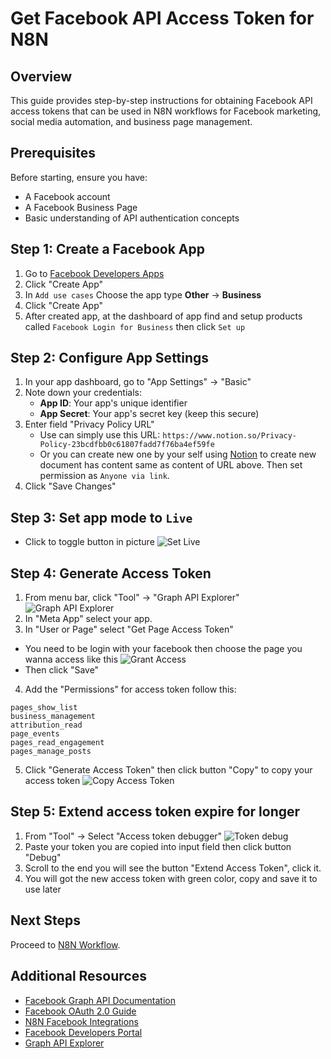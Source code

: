 # Get Facebook API Access Token for N8N

## Overview

This guide provides step-by-step instructions for obtaining Facebook API access tokens that can be used in N8N workflows for Facebook marketing, social media automation, and business page management.

## Prerequisites

Before starting, ensure you have:

- A Facebook account
- A Facebook Business Page
- Basic understanding of API authentication concepts

## Step 1: Create a Facebook App

1. Go to [Facebook Developers Apps](https://developers.facebook.com/apps/)
2. Click "Create App"
3. In `Add use cases` Choose the app type **Other** -> **Business**
4. Click "Create App"
5. After created app, at the dashboard of app find and setup products called `Facebook Login for Business` then click `Set up`

## Step 2: Configure App Settings

1. In your app dashboard, go to "App Settings" → "Basic"
2. Note down your credentials:
   - **App ID**: Your app's unique identifier
   - **App Secret**: Your app's secret key (keep this secure)
3. Enter field "Privacy Policy URL"
   - Use can simply use this URL: `https://www.notion.so/Privacy-Policy-23bcdfbb0c61807fadd7f76ba4ef59fe`
   - Or you can create new one by your self using [Notion](https://www.notion.so) to create new document has content same as content of URL above. Then set permission as `Anyone via link`.
4. Click "Save Changes"

## Step 3: Set app mode to `Live`

- Click to toggle button in picture
  ![Set Live](../../assets/facebook/fb-live.png)

## Step 4: Generate Access Token

1. From menu bar, click "Tool" -> "Graph API Explorer"
   ![Graph API Explorer](../../assets/facebook/facebook-graph-api.png)
2. In "Meta App" select your app.
3. In "User or Page" select "Get Page Access Token"

- You need to be login with your facebook then choose the page you wanna access like this
  ![Grant Access](../../assets/facebook/fb-grant-access.png)
- Then click "Save"

4. Add the "Permissions" for access token follow this:

```
pages_show_list
business_management
attribution_read
page_events
pages_read_engagement
pages_manage_posts
```

5. Click "Generate Access Token" then click button "Copy" to copy your access token
   ![Copy Access Token](../../assets/facebook/facebook-copy-access-token.png)

## Step 5: Extend access token expire for longer

1. From "Tool" -> Select "Access token debugger"
   ![Token debug](../../assets/facebook/facebook-token-debug.png)
2. Paste your token you are copied into input field then click button "Debug"
3. Scroll to the end you will see the button "Extend Access Token", click it.
4. You will got the new access token with green color, copy and save it to use later

## Next Steps

Proceed to [N8N Workflow](../05-workflows/01-create-n8n-workflow.md).

## Additional Resources

- [Facebook Graph API Documentation](https://developers.facebook.com/docs/graph-api)
- [Facebook OAuth 2.0 Guide](https://developers.facebook.com/docs/facebook-login/security)
- [N8N Facebook Integrations](https://docs.n8n.io/integrations/nodes/n8n-nodes-base.facebook/)
- [Facebook Developers Portal](https://developers.facebook.com/)
- [Graph API Explorer](https://developers.facebook.com/tools/explorer/)
